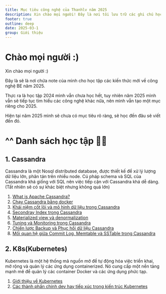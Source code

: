 ```yaml
---
title: Mục tiêu công nghệ của Thanhlv năm 2025
description: Xin chào mọi người! Đây là nơi tôi lưu trữ các ghi chú học tập về công nghệ backend trong năm 2025
footer: true
outline: deep
date: 2025-03-1
group: Giới thiệu
---
```


# Chào mọi người :)

Xin chào mọi người :)

Đây là sẽ là nơi chứa note của mình cho học tập các kiến thức mới về công nghệ BE năm 2025.

Thực ra là học tập 2024 mình vẫn chưa học hết, tuy nhiên năm 2025 mình vẫn sẽ tiếp tục tìm hiểu các công nghệ khác nữa, nên mình vẫn tạo một mục riêng cho 2025.

Hiện tại năm 2025 mình sẽ chưa có mục tiêu rõ ràng, sẽ học đến đâu sẽ viết đến đó.

# ^^ Danh sách học tập 🥰🥰
## 1. Cassandra
Cassandra là một Nosql distributed database, được thiết kế để xử lý lượng dữ liệu lớn, phân tán trên nhiều node. Cú pháp schema và SQL của Cassandra khá giống với SQL nên việc tiếp cận với Cassandra khá dễ dàng.(Tất nhiên sẽ có sự khác biệt nhưng không quá lớn)

1. [What is Apache Cassandra?](2025-03-26-what-is-apache-cassandra.md)
2. [Chạy Cassandra bằng docker](2025-05-25-chay-cassandra-bang-docker.md)
3. [Khái niệm cốt lõi và mô hình dữ liệu trong Cassandra](2025-05-26-khai-niem-cot-loi-va-mo-hinh-du-lieu.md)
4. [Secondray Index trong Cassandra](2025-05-27-Secondary-indexing.md)
5. [Materialized view và denormalization](2025-05-31-materialized-view-vs-denormalization.md)
6. [Tuning và Monitoring trong Cassandra](2025-06-01-tuning-va-monitoring.md)
7. [Chiến lược Backup và Phục hồi dữ liệu Cassandra](2025-06-09-Chien-luoc-backup-va-phuc-hoi-du-lieu-cassandra.md)
8. [Mối quan hệ giữa Commit Log, Memtable và SSTable trong Cassandra](2025-06-15-moi-quan-he-giua-commit-log-memtable-va-sstable.md)

## 2. K8s(Kubernetes)
Kubernetes là một hệ thống mã nguồn mở để tự động hóa việc triển khai, mở rộng và quản lý các ứng dụng containerized. Nó cung cấp một nền tảng mạnh mẽ để quản lý các container Docker và các ứng dụng phức tạp.
1. [Giới thiệu về Kubernetes](2025-06-16-gioi-thieu-ve-kubernetes.md)
2. [Các thành phần chính dev hay tiếp xúc trong kiến trúc Kubernetes](2025-06-17-cac-thanh-phan-chinh-dev-hay-tiep-xuc-trong-kien-truc-k8s.md)

